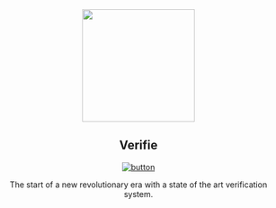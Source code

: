 <div align="center">
    <img src="https://cdn.discordapp.com/attachments/694149319959511051/702438849065910342/third.png" height="200" width="200">
    <h2>Verifie</h2> 
    
   [![button](https://cdn.discordapp.com/attachments/694149319959511051/702445028882120774/Group_1.png)](https://discordapp.com/oauth2/authorize?client_id=700970111007457291&permissions=4701493289&scope=bot)
 <p align="center">
 <p> The start of a new revolutionary era with a state of the art verification system. </p>
 </p>
</div>
